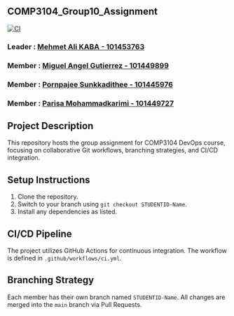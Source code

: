 ## COMP3104_Group10_Assignment ##

[![CI](https://github.com/kabamehmetali/COMP3104_Group10_Assignment/actions/workflows/CI.yml/badge.svg)](https://github.com/kabamehmetali/COMP3104_Group10_Assignment/actions/workflows/CI.yml)

### Leader : [Mehmet Ali KABA - 101453763](https://github.com/kabamehmetali) ###
### Member : [Miguel Angel Gutierrez - 101449899](https://github.com/MigueGs) ###
### Member : [Pornpajee Sunkkadithee - 101445976](https://github.com/Sunkkadithee) ###
### Member : [Parisa Mohammadkarimi - 101449727](https://github.com/parisamkarimi) ###

## Project Description ##
This repository hosts the group assignment for COMP3104 DevOps course, focusing on collaborative Git workflows, branching strategies, and CI/CD integration. 

## Setup Instructions ##
1. Clone the repository. 
2. Switch to your branch using `git checkout STUDENTID-Name`. 
3. Install any dependencies as listed. 

## CI/CD Pipeline ##
The project utilizes GitHub Actions for continuous integration. The workflow is defined in `.github/workflows/ci.yml`. 

## Branching Strategy ##
Each member has their own branch named `STUDENTID-Name`. All changes are merged into the `main` branch via Pull Requests. 
